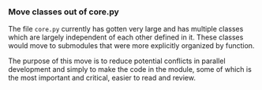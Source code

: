 ### Move classes out of core.py

The file `core.py` currently has gotten very large and has multiple
classes which are largely independent of each other defined in
it. These classes would move to submodules that were more explicitly
organized by function.

The purpose of this move is to reduce potential conflicts in parallel
development and simply to make the code in the module, some of which
is the most important and critical, easier to read and review.
